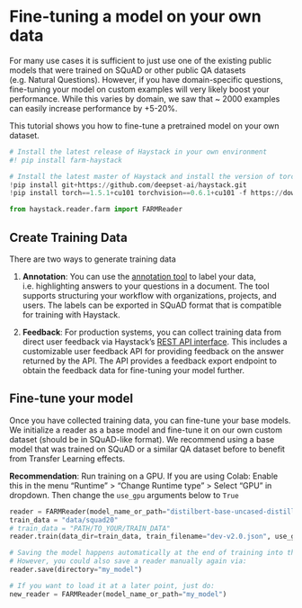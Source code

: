 <!---
title: "Tutorial 2"
metaTitle: "Fine-tuning a model on your own data"
metaDescription: ""
slug: "/docs/tutorial2"
date: "2020-09-03"
id: "tutorial2md"
--->

# Fine-tuning a model on your own data

For many use cases it is sufficient to just use one of the existing
public models that were trained on SQuAD or other public QA datasets
(e.g. Natural Questions). However, if you have domain-specific
questions, fine-tuning your model on custom examples will very likely
boost your performance. While this varies by domain, we saw that ~ 2000
examples can easily increase performance by +5-20%.

This tutorial shows you how to fine-tune a pretrained model on your own
dataset.

```python
# Install the latest release of Haystack in your own environment
#! pip install farm-haystack

# Install the latest master of Haystack and install the version of torch that works with the colab GPUs
!pip install git+https://github.com/deepset-ai/haystack.git
!pip install torch==1.5.1+cu101 torchvision==0.6.1+cu101 -f https://download.pytorch.org/whl/torch_stable.html
```

```python
from haystack.reader.farm import FARMReader
```

## Create Training Data

There are two ways to generate training data


1. **Annotation**: You can use the [annotation
tool](https://github.com/deepset-ai/haystack#labeling-tool) to
label your data, i.e. highlighting answers to your questions in a
document. The tool supports structuring your workflow with
organizations, projects, and users. The labels can be exported in
SQuAD format that is compatible for training with Haystack.


1. **Feedback**: For production systems, you can collect training data
from direct user feedback via Haystack’s [REST API
interface](https://github.com/deepset-ai/haystack#rest-api). This
includes a customizable user feedback API for providing feedback on
the answer returned by the API. The API provides a feedback export
endpoint to obtain the feedback data for fine-tuning your model
further.

## Fine-tune your model

Once you have collected training data, you can fine-tune your base
models. We initialize a reader as a base model and fine-tune it on our
own custom dataset (should be in SQuAD-like format). We recommend using
a base model that was trained on SQuAD or a similar QA dataset before to
benefit from Transfer Learning effects.

**Recommendation**: Run training on a GPU. If you are using Colab:
Enable this in the menu “Runtime” > “Change Runtime type” > Select “GPU”
in dropdown. Then change the `use_gpu` arguments below to `True`

```python
reader = FARMReader(model_name_or_path="distilbert-base-uncased-distilled-squad", use_gpu=True)
train_data = "data/squad20"
# train_data = "PATH/TO_YOUR/TRAIN_DATA"
reader.train(data_dir=train_data, train_filename="dev-v2.0.json", use_gpu=True, n_epochs=1, save_dir="my_model")
```

```python
# Saving the model happens automatically at the end of training into the `save_dir` you specified
# However, you could also save a reader manually again via:
reader.save(directory="my_model")
```

```python
# If you want to load it at a later point, just do:
new_reader = FARMReader(model_name_or_path="my_model")
```
